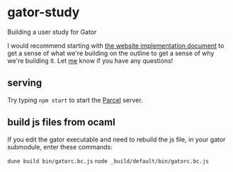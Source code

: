 # gator-study
Building a user study for Gator

I would recommend starting with [the website implementation document](https://github.com/cucapra/gator-study/blob/master/documentation/implementation.md) to get a sense of what we're building on the outline to get a sense of why we're building it.  Let [me](https://github.com/Checkmate50) know if you have any questions!


## serving

Try typing `npm start` to start the [Parcel][] server.

[parcel]: https://parceljs.org

## build js files from ocaml

If you edit the gator executable and need to rebuild the js file, in your gator submodule, enter these commands:

` dune build bin/gatorc.bc.js `
` node _build/default/bin/gatorc.bc.js `

